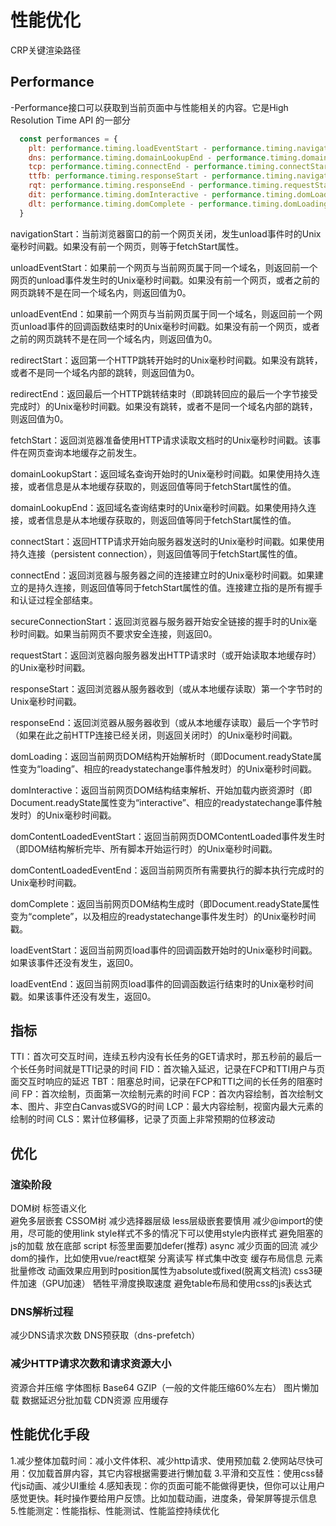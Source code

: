 # 性能优化

CRP关键渲染路径

## Performance

-Performance接口可以获取到当前页面中与性能相关的内容。它是High Resolution Time API 的一部分

```js
  const performances = {
    plt: performance.timing.loadEventStart - performance.timing.navigationStart, // pageloadtime页面加载耗时
    dns: performance.timing.domainLookupEnd - performance.timing.domainLookupStart, // 域名解析的耗时
    tcp: performance.timing.connectEnd - performance.timing.connectStart, // TCP的耗时
    ttfb: performance.timing.responseStart - performance.timing.navigationStart, // 读取页面第一个字节之前的耗时 白屏时间
    rqt: performance.timing.responseEnd - performance.timing.requestStart, // 从发出请求到收到全部字节的时间
    dit: performance.timing.domInteractive - performance.timing.domLoading, // dom interpret time: dom解析时间，不包括资源，到DOMContentLoaded为止
    dlt: performance.timing.domComplete - performance.timing.domLoading // dom加载时间，包括所有资源
  }
```

navigationStart：当前浏览器窗口的前一个网页关闭，发生unload事件时的Unix毫秒时间戳。如果没有前一个网页，则等于fetchStart属性。

unloadEventStart：如果前一个网页与当前网页属于同一个域名，则返回前一个网页的unload事件发生时的Unix毫秒时间戳。如果没有前一个网页，或者之前的网页跳转不是在同一个域名内，则返回值为0。

unloadEventEnd：如果前一个网页与当前网页属于同一个域名，则返回前一个网页unload事件的回调函数结束时的Unix毫秒时间戳。如果没有前一个网页，或者之前的网页跳转不是在同一个域名内，则返回值为0。

redirectStart：返回第一个HTTP跳转开始时的Unix毫秒时间戳。如果没有跳转，或者不是同一个域名内部的跳转，则返回值为0。

redirectEnd：返回最后一个HTTP跳转结束时（即跳转回应的最后一个字节接受完成时）的Unix毫秒时间戳。如果没有跳转，或者不是同一个域名内部的跳转，则返回值为0。

fetchStart：返回浏览器准备使用HTTP请求读取文档时的Unix毫秒时间戳。该事件在网页查询本地缓存之前发生。

domainLookupStart：返回域名查询开始时的Unix毫秒时间戳。如果使用持久连接，或者信息是从本地缓存获取的，则返回值等同于fetchStart属性的值。

domainLookupEnd：返回域名查询结束时的Unix毫秒时间戳。如果使用持久连接，或者信息是从本地缓存获取的，则返回值等同于fetchStart属性的值。

connectStart：返回HTTP请求开始向服务器发送时的Unix毫秒时间戳。如果使用持久连接（persistent connection），则返回值等同于fetchStart属性的值。

connectEnd：返回浏览器与服务器之间的连接建立时的Unix毫秒时间戳。如果建立的是持久连接，则返回值等同于fetchStart属性的值。连接建立指的是所有握手和认证过程全部结束。

secureConnectionStart：返回浏览器与服务器开始安全链接的握手时的Unix毫秒时间戳。如果当前网页不要求安全连接，则返回0。

requestStart：返回浏览器向服务器发出HTTP请求时（或开始读取本地缓存时）的Unix毫秒时间戳。

responseStart：返回浏览器从服务器收到（或从本地缓存读取）第一个字节时的Unix毫秒时间戳。

responseEnd：返回浏览器从服务器收到（或从本地缓存读取）最后一个字节时（如果在此之前HTTP连接已经关闭，则返回关闭时）的Unix毫秒时间戳。

domLoading：返回当前网页DOM结构开始解析时（即Document.readyState属性变为“loading”、相应的readystatechange事件触发时）的Unix毫秒时间戳。

domInteractive：返回当前网页DOM结构结束解析、开始加载内嵌资源时（即Document.readyState属性变为“interactive”、相应的readystatechange事件触发时）的Unix毫秒时间戳。

domContentLoadedEventStart：返回当前网页DOMContentLoaded事件发生时（即DOM结构解析完毕、所有脚本开始运行时）的Unix毫秒时间戳。

domContentLoadedEventEnd：返回当前网页所有需要执行的脚本执行完成时的Unix毫秒时间戳。

domComplete：返回当前网页DOM结构生成时（即Document.readyState属性变为“complete”，以及相应的readystatechange事件发生时）的Unix毫秒时间戳。

loadEventStart：返回当前网页load事件的回调函数开始时的Unix毫秒时间戳。如果该事件还没有发生，返回0。

loadEventEnd：返回当前网页load事件的回调函数运行结束时的Unix毫秒时间戳。如果该事件还没有发生，返回0。

## 指标

TTI：首次可交互时间，连续五秒内没有长任务的GET请求时，那五秒前的最后一个长任务时间就是TTI记录的时间
FID：首次输入延迟，记录在FCP和TTI用户与页面交互时响应的延迟
TBT：阻塞总时间，记录在FCP和TTI之间的长任务的阻塞时间
FP：首次绘制，页面第一次绘制元素的时间
FCP：首次内容绘制，首次绘制文本、图片、非空白Canvas或SVG的时间
LCP：最大内容绘制，视窗内最大元素的绘制的时间
CLS：累计位移偏移，记录了页面上非常预期的位移波动

## 优化

### 渲染阶段

DOM树
  标签语义化  
  避免多层嵌套
CSSOM树
  减少选择器层级
  less层级嵌套要慎用
  减少@import的使用，尽可能的使用link
  style样式不多的情况下可以使用style内嵌样式
避免阻塞的js的加载
  放在底部  script 标签里面要加defer(推荐) async
减少页面的回流
  减少dom的操作，比如使用vue/react框架
  分离读写
  样式集中改变
  缓存布局信息
  元素批量修改
  动画效果应用到时position属性为absolute或fixed(脱离文档流)
  css3硬件加速（GPU加速）
  牺牲平滑度换取速度
  避免table布局和使用css的js表达式

### DNS解析过程

减少DNS请求次数
DNS预获取（dns-prefetch）

### 减少HTTP请求次数和请求资源大小

资源合并压缩
字体图标
Base64
GZIP（一般的文件能压缩60%左右）
图片懒加载
数据延迟分批加载
CDN资源
应用缓存


## 性能优化手段
1.减少整体加载时间：减小文件体积、减少http请求、使用预加载
2.使网站尽快可用：仅加载首屏内容，其它内容根据需要进行懒加载
3.平滑和交互性：使用css替代js动画、减少UI重绘
4.感知表现：你的页面可能不能做得更快，但你可以让用户感觉更快。耗时操作要给用户反馈。比如加载动画，进度条，骨架屏等提示信息 
5.性能测定：性能指标、性能测试、性能监控持续优化